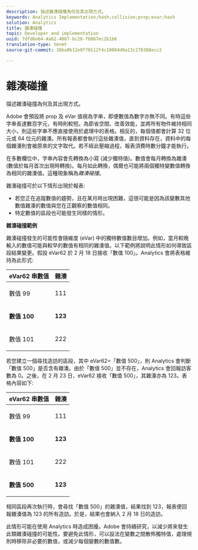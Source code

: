 ```yaml
---
description: 描述雜湊碰撞為何及其出現方式。
keywords: Analytics Implementation;hash;collision;prop;evar;hash
solution: Analytics
title: 雜湊碰撞
topic: Developer and implementation
uuid: 7dfd6e64-4a62-4087-bc28-fb867ec2b1b6
translation-type: tm+mt
source-git-commit: 16ba0b12e0f70112f4c10804d0a13c278388ecc2

---
```



# 雜湊碰撞

描述雜湊碰撞為何及其出現方式。

Adobe 會預設將 prop 及 eVar 值視為字串，即便數值為數字亦無不同。有時這些字串長達數百字元，有時則較短。為節省空間、改善效能，並將所有物件維持相同大小，則這些字串不應直接使用於處理中的表格。相反的，每個值都會計算 32 位元或 64 位元的雜湊。所有報表都會執行這些雜湊值，直到資料存在，資料中的每個雜湊則會被原來的文字取代。若不經此壓縮過程，報表須費時數分鐘才能執行。

在多數欄位中，字串內容會先轉換為小寫 (減少獨特值)。數值會每月轉換為雜湊 (數值於每月首次出現時轉換)。每月如此轉換，偶爾也可能將兩個獨特變數值轉換為相同的雜湊值。這種現象稱為&#x200B;*雜湊碰撞*。

雜湊碰撞可於以下情形出現於報表:

* 若您正在追蹤數值的趨勢，且在某月時出現困難，這很可能是因為該變數其他數值雜湊的數值與您在正觀察的數值相同。
* 特定數值的區段也可能發生同樣的情形。

<p class="head"> <b>雜湊碰撞範例</b> </p>

雜湊碰撞發生的可能性會隨維度 (eVar) 中的獨特數值數目增加。例如，當月較晚輸入的數值可能與較早的數值有相同的雜湊值。以下範例將說明此情形如何導致區段結果變更。假設 eVar62 於 2 月 18 日接收「數值 100」。Analytics 會將表格維持為此形式:

<table id="table_6A49D1D5932E485DB2083154897E5074"> 
 <thead> 
  <tr> 
   <th colname="col1" class="entry"> eVar62 串數值 </th> 
   <th colname="col2" class="entry"> 雜湊 </th> 
  </tr> 
 </thead>
 <tbody> 
  <tr> 
   <td colname="col1"> <p> 數值 99 </p> </td> 
   <td colname="col2"> <p> 111 </p> </td> 
  </tr> 
  <tr> 
   <td colname="col1"> <p> <b>數值 100</b> </p> </td> 
   <td colname="col2"> <p> <b> 123</b> </p> </td> 
  </tr> 
  <tr> 
   <td colname="col1"> <p> 數值 101 </p> </td> 
   <td colname="col2"> <p> 222 </p> </td> 
  </tr> 
 </tbody> 
</table>

若您建立一個尋找造訪的區段，其中 eVar62=「數值 500」，則 Analytics 會判斷「數值 500」是否含有雜湊。由於「數值 500」並不存在，Analytics 會回報訪客數為 0。之後，在 2 月 23 日，eVar62 接收「數值 500」，其雜湊亦為 123。表格內容如下:

<table id="table_5FCF0BCDA5E740CCA266A822D9084C49"> 
 <thead> 
  <tr> 
   <th colname="col1" class="entry"> eVar62 串數值 </th> 
   <th colname="col2" class="entry"> 雜湊 </th> 
  </tr> 
 </thead>
 <tbody> 
  <tr> 
   <td colname="col1"> <p> 數值 99 </p> </td> 
   <td colname="col2"> <p> 111 </p> </td> 
  </tr> 
  <tr> 
   <td colname="col1"> <p> <b>數值 100</b> </p> </td> 
   <td colname="col2"> <p> <b> 123</b> </p> </td> 
  </tr> 
  <tr> 
   <td colname="col1"> <p> 數值 101 </p> </td> 
   <td colname="col2"> <p> 222 </p> </td> 
  </tr> 
  <tr> 
   <td colname="col1"> <p> <b>數值 500</b> </p> </td> 
   <td colname="col2"> <p> <b> 123</b> </p> </td> 
  </tr> 
 </tbody> 
</table>

相同區段再次執行時，會尋找「數值 500」的雜湊值，結果找到 123，報表便回報雜湊值為 123 的所有造訪。於是，結果也會納入 2 月 18 日的造訪。

此情形可能在使用 Analytics 時造成困擾。Adobe 會持續研究，以減少將來發生此類雜湊碰撞的可能性。要避免此情形，可以設法在變數之間散佈獨特值，處理規則時移除非必要的數值，或減少每個變數的數值數。
